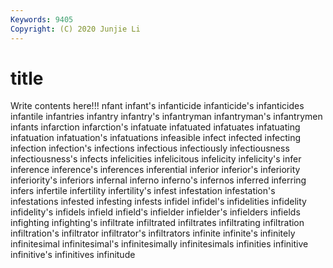 ```yaml
---
Keywords: 9405
Copyright: (C) 2020 Junjie Li
---
```


# title

Write contents here!!!
nfant 
infant's 
infanticide
infanticide's 
infanticides 
infantile 
infantries 
infantry 
infantry's 
infantryman 
infantryman's 
infantrymen 
infants
infarction 
infarction's 
infatuate 
infatuated 
infatuates 
infatuating 
infatuation 
infatuation's 
infatuations 
infeasible
infect 
infected 
infecting 
infection 
infection's 
infections 
infectious 
infectiously 
infectiousness 
infectiousness's
infects 
infelicities 
infelicitous 
infelicity 
infelicity's 
infer 
inference 
inference's 
inferences 
inferential
inferior 
inferior's 
inferiority 
inferiority's 
inferiors 
infernal 
inferno 
inferno's 
infernos 
inferred
inferring 
infers 
infertile 
infertility 
infertility's 
infest 
infestation 
infestation's 
infestations 
infested
infesting 
infests 
infidel 
infidel's 
infidelities 
infidelity 
infidelity's 
infidels 
infield 
infield's
infielder 
infielder's 
infielders 
infields 
infighting 
infighting's 
infiltrate 
infiltrated 
infiltrates 
infiltrating
infiltration 
infiltration's 
infiltrator 
infiltrator's 
infiltrators 
infinite 
infinite's 
infinitely 
infinitesimal 
infinitesimal's
infinitesimally 
infinitesimals 
infinities 
infinitive 
infinitive's 
infinitives 
infinitude 
